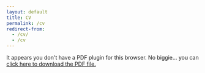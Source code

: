 ```yaml
---
layout: default
title: CV
permalink: /cv
redirect-from:
  - /cv/
  - /cv
---
```


<object data="{{site.url}}/assets/images/2020_06_chris_angeloni_CV.pdf" type="application/pdf" width="100%" height="800px">
  <p>It appears you don't have a PDF plugin for this browser.
   No biggie... you can <a href="resume.pdf">click here to
  download the PDF file.</a></p>  
</object>
